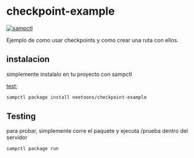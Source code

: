 # checkpoint-example

[![sampctl](https://img.shields.io/badge/sampctl-checkpoint--example-2f2f2f.svg?style=for-the-badge)](https://github.com/neetoons/checkpoint-example)

Ejemplo de como usar checkpoints y como crear una ruta con ellos.

## instalacion 

simplemente instalalo en tu proyecto con sampctl

[test](https://raw.githubusercontent.com/neetoons/samp-checkpoint-example/master/test.gif);
```bash
sampctl package install neetoons/checkpoint-example
```

## Testing

<!--
Depending on whether your package is tested via in-game "demo tests" or
y_testing unit-tests, you should indicate to readers what to expect below here.
-->

para probar, simplemente corre el paquete y ejecuta /prueba dentro del servidor

```bash
sampctl package run
```

